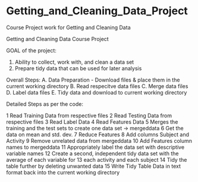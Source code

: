 Getting_and_Cleaning_Data_Project
=================================

Course Project work for Getting and Cleaning Data

Getting and Cleaning Data Course Project

GOAL of the project:
 1. Ability to collect, work with, and clean a data set
 2. Prepare tidy data that can be used for later analysis

Overall Steps:
A. Data Preparation - Download files & place them in the current working directory
B. Read respecitve data files
C. Merge data files
D. Label data files
E. Tidy data and download to current working directory

Detailed Steps as per the code:

 1  Read Training Data from respective files
 2  Read Testing Data from respective files
 3  Read Label Data
 4  Read Features Data 
 5  Merges the training and the test sets to create one data set -> mergeddata
 6  Get the data on mean and std. dev.
 7  Reduce Features
 8  Add columns Subject and Activity
 9  Remove unrelated data from mergeddata
10  Add Features column names to mergeddata
11  Appropriately label the data set with descriptive variable names
12  Create a second, independent tidy data set with the average of each variable for 
13  each activity and each subject
14  Tidy the table further by deleting unwanted data
15  Write Tidy Table Data in text format back into the current working directory

